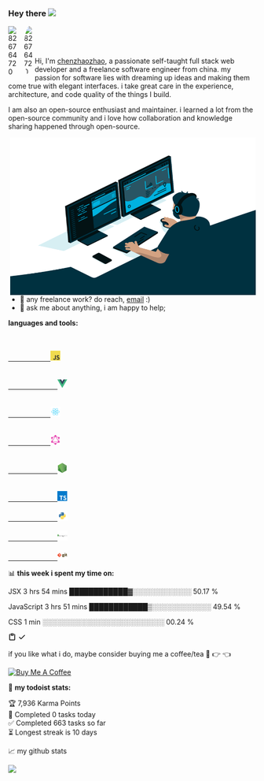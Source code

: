 <div class="Box-body p-4">
      <article class="markdown-body entry-content container-lg f5" itemprop="text">
        <h3>Hey there
         <a target="_blank" rel="noopener noreferrer"
            href="https://camo.githubusercontent.com/e8e7b06ecf583bc040eb60e44eb5b8e0ecc5421320a92929ce21522dbc34c891/68747470733a2f2f6d656469612e67697068792e636f6d2f6d656469612f6876524a434c467a6361737252346961377a2f67697068792e676966">
            <img
              src="https://camo.githubusercontent.com/e8e7b06ecf583bc040eb60e44eb5b8e0ecc5421320a92929ce21522dbc34c891/68747470733a2f2f6d656469612e67697068792e636f6d2f6d656469612f6876524a434c467a6361737252346961377a2f67697068792e676966"
              width="25px" data-canonical-src="https://media.giphy.com/media/hvRJCLFzcasrR4ia7z/giphy.gif"
              style="max-width: 100%;"></a>
        </h3>
        <a href="https://wx.qq.com/" rel="nofollow">
          <img align="left" alt="826764720" width="22px"
            src="https://res.wx.qq.com/a/wx_fed/assets/res/NTI4MWU5.ico"
            style="max-width: 100%;">
        </a>
        <a href="https://user.qzone.qq.com/826764720" rel="nofollow">
          <img align="left" alt="826764720" width="22px"
            src="https://qzonestyle.gtimg.cn/qzone/v8/index/touch-icon-ipad-retina.png"
            style="max-width: 100%;margin-left:10px;border-radius:100%">
        </a>
        <p><a target="_blank" rel="noopener noreferrer"
            href="https://komarev.com/ghpvc/?username=chenzhaozhao&color=red"><img
              src="https://komarev.com/ghpvc/?username=chenzhaozhao&color=red"
              alt="" data-canonical-src="https://komarev.com/ghpvc/?username=chenzhaozhao"
              style="max-width: 100%;margin-left:10px"></a></p>
        <br>
        <p>Hi, I'm <a href="/chenzhaozhao" rel="nofollow">chenzhaozhao</a>, a passionate self-taught full
          stack web developer and a freelance software engineer from china. my passion for software lies with dreaming
          up ideas and making them come true with elegant interfaces. i take great care in the experience, architecture,
          and code quality of the things I build.</p>
        <p>I am also an open-source enthusiast and maintainer. i learned a lot from the open-source community and i love
          how collaboration and knowledge sharing happened through open-source.</p>
        <p><a target="_blank" rel="noopener noreferrer" href="./code.gif?raw=true"><img align="right" alt="GIF"
              src="./code.gif?raw=true" width="500" height="320" style="max-width: 100%;"></a></p>
        <ul>
          <li>
            <g-emoji class="g-emoji" alias="briefcase"
              fallback-src="https://github.githubassets.com/images/icons/emoji/unicode/1f4bc.png">💼</g-emoji> any
            freelance work? do reach, <a href="mailto:826764720@qq.com">email</a> :)
          </li>
          <li>
            <g-emoji class="g-emoji" alias="speech_balloon"
              fallback-src="https://github.githubassets.com/images/icons/emoji/unicode/1f4ac.png">💬</g-emoji> ask me
            about anything, i am happy to help;
          </li>
        </ul>
        <p><strong>languages and tools:</strong></p>
        <p>
          <code>
            <a target="_blank" rel="noopener noreferrer" href="https://raw.githubusercontent.com/github/explore/80688e429a7d4ef2fca1e82350fe8e3517d3494d/topics/javascript/javascript.png">
            <img height="20" src="https://raw.githubusercontent.com/github/explore/80688e429a7d4ef2fca1e82350fe8e3517d3494d/topics/javascript/javascript.png" style="max-width: 100%;"></a>
          </code>
          <code>
            <a target="_blank" rel="noopener noreferrer" href="https://raw.githubusercontent.com/github/explore/80688e429a7d4ef2fca1e82350fe8e3517d3494d/topics/vue/vue.png">
              <img height="20" src="https://raw.githubusercontent.com/github/explore/80688e429a7d4ef2fca1e82350fe8e3517d3494d/topics/vue/vue.png" style="max-width: 100%;"></a>
          </code>
          <code>
            <a target="_blank" rel="noopener noreferrer" href="https://raw.githubusercontent.com/github/explore/80688e429a7d4ef2fca1e82350fe8e3517d3494d/topics/react/react.png">
            <img height="20" src="https://raw.githubusercontent.com/github/explore/80688e429a7d4ef2fca1e82350fe8e3517d3494d/topics/react/react.png" style="max-width: 100%;"></a>
          </code>
          <code>
            <a target="_blank" rel="noopener noreferrer" href="https://raw.githubusercontent.com/github/explore/5c058a388828bb5fde0bcafd4bc867b5bb3f26f3/topics/graphql/graphql.png">
            <img height="20" src="https://raw.githubusercontent.com/github/explore/5c058a388828bb5fde0bcafd4bc867b5bb3f26f3/topics/graphql/graphql.png" style="max-width: 100%;"></a>
          </code>
          <code>
              <a target="_blank" rel="noopener noreferrer" href="https://raw.githubusercontent.com/github/explore/80688e429a7d4ef2fca1e82350fe8e3517d3494d/topics/nodejs/nodejs.png">
              <img height="20" src="https://raw.githubusercontent.com/github/explore/80688e429a7d4ef2fca1e82350fe8e3517d3494d/topics/nodejs/nodejs.png" style="max-width: 100%;"></a>
          </code>
          <code>
            <a target="_blank" rel="noopener noreferrer" href="https://raw.githubusercontent.com/github/explore/80688e429a7d4ef2fca1e82350fe8e3517d3494d/topics/typescript/typescript.png">
              <img height="20" src="https://raw.githubusercontent.com/github/explore/80688e429a7d4ef2fca1e82350fe8e3517d3494d/topics/typescript/typescript.png" style="max-width: 100%;"></a></code>
          <code>
            <a target="_blank" rel="noopener noreferrer" href="https://raw.githubusercontent.com/github/explore/80688e429a7d4ef2fca1e82350fe8e3517d3494d/topics/python/python.png">
              <img height="20" src="https://raw.githubusercontent.com/github/explore/80688e429a7d4ef2fca1e82350fe8e3517d3494d/topics/python/python.png" style="max-width: 100%;"></a></code>
          <code>
            <a target="_blank" rel="noopener noreferrer" href="https://raw.githubusercontent.com/github/explore/80688e429a7d4ef2fca1e82350fe8e3517d3494d/topics/mongodb/mongodb.png">
              <img height="20" src="https://raw.githubusercontent.com/github/explore/80688e429a7d4ef2fca1e82350fe8e3517d3494d/topics/mongodb/mongodb.png" style="max-width: 100%;"></a></code>
          <code>
            <a target="_blank" rel="noopener noreferrer" href="https://raw.githubusercontent.com/github/explore/80688e429a7d4ef2fca1e82350fe8e3517d3494d/topics/git/git.png">
              <img height="20" src="https://raw.githubusercontent.com/github/explore/80688e429a7d4ef2fca1e82350fe8e3517d3494d/topics/git/git.png" style="max-width: 100%;"></a></code>
        </p>
        <p>
          <g-emoji class="g-emoji" alias="bar_chart"
            fallback-src="https://github.githubassets.com/images/icons/emoji/unicode/1f4ca.png">📊</g-emoji>
          <strong>this week i spent my time on:</strong>
        </p>
        <div class="snippet-clipboard-content position-relative">
        <p>JSX      3 hrs 54 mins   ████████████▓░░░░░░░░░░░░   50.17 %</p>
        <p>JavaScript 3 hrs 51 mins ████████████▒░░░░░░░░░░░░   49.54 %</p>
        <p>CSS 1 min                ░░░░░░░░░░░░░░░░░░░░░░░░░   00.24 %</p>
         <div class="zeroclipboard-container position-absolute right-0 top-0">
         <clipboard-copy aria-label="Copy" class="ClipboardButton btn js-clipboard-copy m-2 p-0 tooltipped-no-delay"
              data-copy-feedback="Copied!" data-tooltip-direction="w" value="JSX          3 hrs 54 mins   ████████████▓░░░░░░░░░░░░   50.17 % 
              JavaScript   3 hrs 51 mins   ████████████▒░░░░░░░░░░░░   49.54 % 
              CSS          1 min           ░░░░░░░░░░░░░░░░░░░░░░░░░   00.24 %" tabindex="0" role="button">
          <svg aria-hidden="true" height="16" viewBox="0 0 16 16" version="1.1" width="16" data-view-component="true"  class="octicon octicon-paste js-clipboard-clippy-icon m-2"><path  fill-rule="evenodd"
                  d="M5.75 1a.75.75 0 00-.75.75v3c0 .414.336.75.75.75h4.5a.75.75 0 00.75-.75v-3a.75.75 0 00-.75-.75h-4.5zm.75 3V2.5h3V4h-3zm-2.874-.467a.75.75 0 00-.752-1.298A1.75 1.75 0 002 3.75v9.5c0 .966.784 1.75 1.75 1.75h8.5A1.75 1.75 0 0014 13.25v-9.5a1.75 1.75 0 00-.874-1.515.75.75 0 10-.752 1.298.25.25 0 01.126.217v9.5a.25.25 0 01-.25.25h-8.5a.25.25 0 01-.25-.25v-9.5a.25.25 0 01.126-.217z"></path></svg>
          <svg aria-hidden="true" height="16" viewBox="0 0 16 16" version="1.1" width="16"data-view-component="true"class="octicon octicon-check js-clipboard-check-icon color-text-success d-none m-2"><path fill-rule="evenodd"
                  d="M13.78 4.22a.75.75 0 010 1.06l-7.25 7.25a.75.75 0 01-1.06 0L2.22 9.28a.75.75 0 011.06-1.06L6 10.94l6.72-6.72a.75.75 0 011.06 0z"></path></svg>
        </clipboard-copy>
        </div>
        </div>
        <p>if you like what i do, maybe consider buying me a coffee/tea <g-emoji class="g-emoji" alias="pleading_face"
            fallback-src="https://github.githubassets.com/images/icons/emoji/unicode/1f97a.png">🥺</g-emoji>
          <g-emoji class="g-emoji" alias="point_right"
            fallback-src="https://github.githubassets.com/images/icons/emoji/unicode/1f449.png">👉</g-emoji>
          <g-emoji class="g-emoji" alias="point_left"
            fallback-src="https://github.githubassets.com/images/icons/emoji/unicode/1f448.png">👈</g-emoji>
        </p>
        <p><a href="" rel="nofollow"><img
              src="https://camo.githubusercontent.com/45ce6667a35b63fd6a1ba6978d030a7f52ff5b1b262c5c8aa3ece29afc469ac8/68747470733a2f2f63646e2e6275796d6561636f666665652e636f6d2f627574746f6e732f76322f64656661756c742d7265642e706e67"
              alt="Buy Me A Coffee" width="150"
              data-canonical-src="https://cdn.buymeacoffee.com/buttons/v2/default-red.png" style="max-width: 100%;"></a>
        </p>
        <p>
          <g-emoji class="g-emoji" alias="construction"
            fallback-src="https://github.githubassets.com/images/icons/emoji/unicode/1f6a7.png">🚧</g-emoji> <strong>my
            todoist stats:</strong>
        </p>
        <p>
          <g-emoji class="g-emoji" alias="trophy"
            fallback-src="https://github.githubassets.com/images/icons/emoji/unicode/1f3c6.png">🏆</g-emoji> 7,936 Karma
          Points<br>
          <g-emoji class="g-emoji" alias="cherry_blossom"
            fallback-src="https://github.githubassets.com/images/icons/emoji/unicode/1f338.png">🌸</g-emoji> Completed 0
          tasks today<br>
          <g-emoji class="g-emoji" alias="white_check_mark"
            fallback-src="https://github.githubassets.com/images/icons/emoji/unicode/2705.png">✅</g-emoji> Completed 663
          tasks so far<br>
          <g-emoji class="g-emoji" alias="hourglass_flowing_sand"
            fallback-src="https://github.githubassets.com/images/icons/emoji/unicode/23f3.png">⏳</g-emoji> Longest
          streak is 10 days
        </p>
        <p>
          <g-emoji class="g-emoji" alias="chart_with_upwards_trend"
            fallback-src="https://github.githubassets.com/images/icons/emoji/unicode/1f4c8.png">📈</g-emoji> my github
          stats
        </p>
        <p>
        <a>
        <img src="https://github-readme-stats.vercel.app/api?username=chenzhaozhao&&count_private=true&show_icons=true&theme=radical"></img>
        </a>
        </p>
      </article>
    </div>

